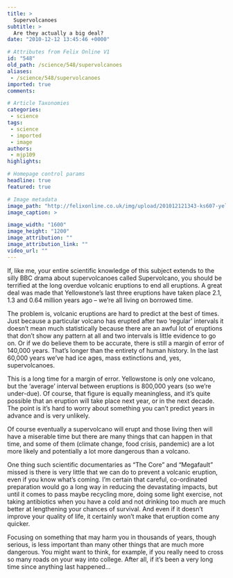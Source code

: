 ```yaml
---
title: >
  Supervolcanoes
subtitle: >
  Are they actually a big deal?
date: "2010-12-12 13:45:46 +0000"

# Attributes from Felix Online V1
id: "548"
old_path: /science/548/supervolcanoes
aliases:
 - /science/548/supervolcanoes
imported: true
comments:

# Article Taxonomies
categories:
 - science
tags:
 - science
 - imported
 - image
authors:
 - mjp109
highlights:

# Homepage control params
headline: true
featured: true

# Image metadata
image_path: "http://felixonline.co.uk/img/upload/201012121343-ks607-yellowst.jpg"
image_caption: >

image_width: "1600"
image_height: "1200"
image_attribution: ""
image_attribution_link: ""
video_url: ""
---
```


If, like me, your entire scientific knowledge of this subject extends to the silly BBC drama about supervolcanoes called Supervolcano, you should be terrified at the long overdue volcanic eruptions to end all eruptions. A great deal was made that Yellowstone’s last three eruptions have taken place 2.1, 1.3 and 0.64 million years ago – we’re all living on borrowed time.

The problem is, volcanic eruptions are hard to predict at the best of times. Just because a particular volcano has erupted after two ‘regular’ intervals it doesn’t mean much statistically because there are an awful lot of eruptions that don’t show any pattern at all and two intervals is little evidence to go on. Or if we do believe them to be accurate, there is still a margin of error of 140,000 years. That’s longer than the entirety of human history. In the last 60,000 years we’ve had ice ages, mass extinctions and, yes, supervolcanoes.

This is a long time for a margin of error. Yellowstone is only one volcano, but the ‘average’ interval between eruptions is 800,000 years (so we’re under-due). Of course, that figure is equally meaningless, and it’s quite possible that an eruption will take place next year, or in the next decade. The point is it’s hard to worry about something you can’t predict years in advance and is very unlikely.

Of course eventually a supervolcano will erupt and those living then will have a miserable time but there are many things that can happen in that time, and some of them (climate change, food crisis, pandemic) are a lot more likely and potentially a lot more dangerous than a volcano.

One thing such scientific documentaries as “The Core” and “Megafault” missed is there is very little that we can do to prevent a volcanic eruption, even if you know what’s coming. I’m certain that careful, co-ordinated preparation would go a long way in reducing the devastating impacts, but until it comes to pass maybe recycling more, doing some light exercise, not taking antibiotics when you have a cold and not drinking too much are much better at lengthening your chances of survival. And even if it doesn’t improve your quality of life, it certainly won’t make that eruption come any quicker.

Focusing on something that may harm you in thousands of years, though serious, is less important than many other things that are much more dangerous. You might want to think, for example, if you really need to cross so many roads on your way into college. After all, if it’s been a very long time since anything last happened...
